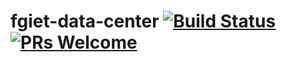 # fgiet-data-center [![Build Status](https://travis-ci.org/rpsingh21/fgiet-data-center.svg?branch=master)](https://travis-ci.org/rpsingh21/fgiet-data-center) [![PRs Welcome](https://img.shields.io/badge/PRs-welcome-green.svg)](https://github.com/rpsingh21/fgiet-data-center/pulls)